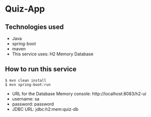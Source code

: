 ﻿# Quiz-App


Technologies used
----------------

- Java
- spring-boot
- maven
- This service uses: H2 Memory Database

How to run this service
----------------------

``````
$ mvn clean install
$ mvn spring-boot:run
``````

- URL for the Database Memory console: http://localhost:8083/h2-ui
- username: sa
- password: password
- JDBC URL: jdbc:h2:mem:quiz-db
